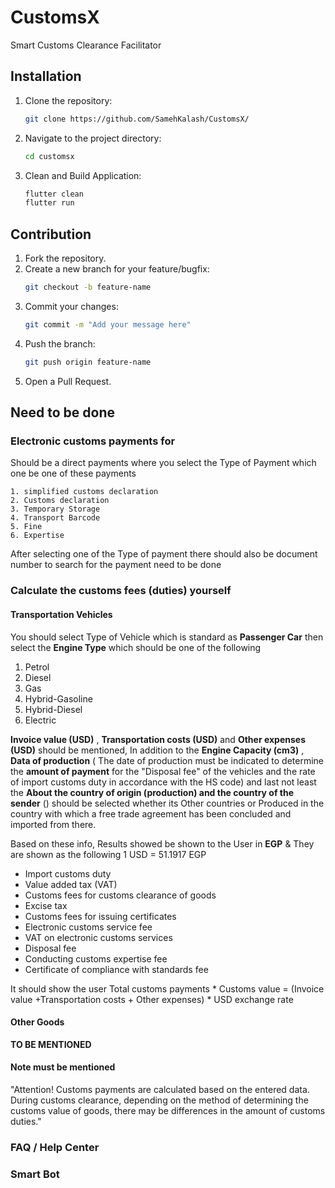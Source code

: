 # CustomsX
Smart Customs Clearance Facilitator 

## Installation
1. Clone the repository:
   ```bash
   git clone https://github.com/SamehKalash/CustomsX/
   ```
2. Navigate to the project directory:
   ```bash
   cd customsx
   ```
3. Clean and Build Application:
   ```bash
   flutter clean
   flutter run
   ```

## Contribution
1. Fork the repository.
2. Create a new branch for your feature/bugfix:
   ```bash
   git checkout -b feature-name
   ```
3. Commit your changes:
   ```bash
   git commit -m "Add your message here"
   ```
4. Push the branch:
   ```bash
   git push origin feature-name
   ```
5. Open a Pull Request.

## Need to be done 
### Electronic customs payments for 
Should be a direct payments where you select the Type of Payment which one be one of these payments 

	1. simplified customs declaration
	2. Customs declaration 
	3. Temporary Storage
	4. Transport Barcode
	5. Fine
	6. Expertise
After selecting one of the Type of payment there should also be document number to search for the payment need to be done 

### Calculate the customs fees (duties) yourself
#### Transportation Vehicles 
You should select Type of Vehicle which is standard as **Passenger Car** then select the **Engine Type** which should be one of the following 
1. Petrol
2. Diesel
3. Gas
4. Hybrid-Gasoline
5. Hybrid-Diesel
6. Electric

**Invoice value (USD)** , **Transportation costs (USD)** and **Other expenses (USD)** should be mentioned, In addition to the **Engine Capacity (cm3)** , **Data of production** ( The date of production must be indicated to determine the **amount of payment** for the "Disposal fee" of the vehicles and the rate of import customs duty in accordance with the HS code) and last not least the **About the country of origin (production) and the country of the sender** () should be selected whether its Other countries or Produced in the country with which a free trade agreement has been concluded and imported from there.

Based on these info, Results showed be shown to the User in **EGP** & They are shown as the following  1 USD =  51.1917 EGP

- Import customs duty
- Value added tax (VAT)
- Customs fees for customs clearance of goods
- Excise tax
- Customs fees for issuing certificates
- Electronic customs service fee
- VAT on electronic customs services
- Disposal fee
- Conducting customs expertise fee
- Certificate of compliance with standards fee

It should show the user Total customs payments 
* Customs value = (Invoice value +Transportation costs + Other expenses) * USD exchange rate

#### Other Goods

**TO BE MENTIONED**


#### Note must be mentioned
"Attention! Customs payments are calculated based on the entered data. During customs clearance, depending on the method of determining the customs value of goods, there may be differences in the amount of customs duties."



### FAQ / Help Center
### Smart Bot
